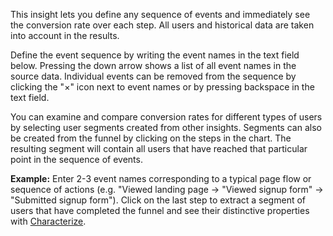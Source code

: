 This insight lets you define any sequence of events and immediately
see the conversion rate over each step. All users and historical data
are taken into account in the results.

Define the event sequence by writing the event names in the text
field below. Pressing the down arrow shows a list of all event names
in the source data. Individual events can be removed from the
sequence by clicking the "×" icon next to event names or by pressing
backspace in the text field.

You can examine and compare conversion rates for different types of
users by selecting user segments created from other insights.
Segments can also be created from the funnel by clicking on the
steps in the chart. The resulting segment will contain all users that
have reached that particular point in the sequence of events.

**Example:** Enter 2-3 event names corresponding to a typical page
flow or sequence of actions (e.g. "Viewed landing page -> "Viewed
signup form" -> "Submitted signup form"). Click on the last step to
extract a segment of users that have completed the funnel and see
their distinctive properties with
[Characterize](/explore/bitdeli/characterize).
